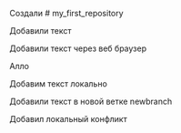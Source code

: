 ﻿Создали # my_first_repository

Добавили текст

Добавили текст через веб браузер

Алло

Добавим текст локально

Добавили текст в новой ветке newbranch

Добавил локальный конфликт
